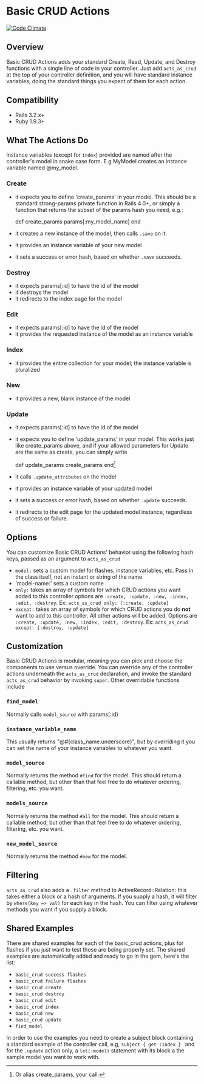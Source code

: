 # Basic CRUD Actions
[![Code Climate](https://codeclimate.com/github/STCTbone/basic_crud_actions/badges/gpa.svg)](https://codeclimate.com/github/STCTbone/basic_crud_actions)

## Overview
Basic CRUD Actions adds your standard Create, Read, Update, and Destroy functions with a single line of code in your controller.
Just add `acts_as_crud` at the top of your controller definition, and you will have standard instance variables, doing the
standard things you expect of them for each action.

## Compatibility

* Rails 3.2.x+
* Ruby 1.9.3+

## What The Actions Do
Instance variables (except for `index`) provided are named after the controller's model in snake case form.
E.g MyModel creates an instance variable named @my_model.
### Create

* it expects you to define 'create_params' in your model. This should be a standard strong-params private function in
Rails 4.0+, or simply a function that returns the subset of the params hash you need, e.g.:


    def create_params
      params[:my_model_name]
    end

* it creates a new instance of the model, then calls `.save` on it.
* it provides an instance variable of your new model
* it sets a success or error hash, based on whether `.save` succeeds.

### Destroy
* it expects params[:id] to have the id of the model
* it destroys the model
* it redirects to the index page for the model

### Edit
* it expects params[:id] to have the id of the model
* it provides the requested instance of the model as an instance variable

### Index
* it provides the entire collection for your model; the instance variable is pluralized

### New
* it provides a new, blank instance of the model

### Update
* it expects params[:id] to have the id of the model
* it expects you to define 'update_params' in your model. This works just like create_params above,
 and if your allowed parameters for Update are the same as create, you can simply write


    def update_params
      create_params
    end[^or-alias]

* it calls `.update_attributes` on the model
* it provides an instance variable of your updated model
* it sets a success or error hash, based on whether `.update` succeeds.
* it redirects to the edit page for the updated model instance, regardless of success or failure.

## Options
You can customize Basic CRUD Actions' behavior using the following hash keys, passed as an argument
to `acts_as_crud`

* `model:` sets a custom model for flashes, instance variables, etc. Pass in the class itself, not an instant or string
 of the name
* 'model-name:' sets a custom name
* `only:` takes an array of symbols for which CRUD actions you want added to this controller
options are `:create, :update, :new, :index, :edit, :destroy`. Ex: `acts_as_crud only: [:create, :update]`
* `except:` takes an array of symbols for which CRUD actions you do **not** want to add to
this controller. All other actions will be added. Options are `:create, :update, :new, :index, :edit, :destroy`.
Ex: `acts_as_crud except: [:destroy, :update]`

## Customization
Basic CRUD Actions is modular, meaning you can pick and choose the components to use versus override.
You can override any of the controller actions underneath the `acts_as_crud` declaration, and invoke the standard
`acts_as_crud` behavior by invoking `super`. Other overridable functions include

### `find_model`
Normally calls `model_source` with params[:id}

### `instance_variable_name`
This usually returns "@#{class_name.underscore}", but by overriding it you can set the name of your instance variables
to whatever you want.


### `model_source`
Normally returns the method `#find` for the model. This should return a callable method, but other than that feel free
to do whatever ordering, filtering, etc. you want.

### `models_source`
Normally returns the method `#all` for the model. This should return a callable method, but other than that feel free
to do whatever ordering, filtering, etc. you want.

### `new_model_source`
Normally returns the method `#new` for the model.

## Filtering
`acts_as_crud` also adds a `.filter` method to ActiveRecord::Relation: this takes either a block or a hash of arguments.
If you supply a hash, it will filter by `where(key => val)` for each key in the hash. You can filter using whatever
methods you want if you supply a block.


## Shared Examples

There are shared examples for each of the basic_crud actions, plus for flashes if you just want to test those are
being properly set. The shared examples are automatically added and ready to go in the gem, here's the list:

* `basic_crud success flashes`
* `basic_crud failure flashes`
* `basic_crud create`
* `basic_crud destroy`
* `basic_crud edit`
* `basic_crud index`
* `basic_crud new`
* `basic_crud update`
* `find_model`

In order to use the examples you need to create a subject block
containing a standard example of the controller call, e.g, `subject { get :index } ` and
for the `.update` action only, a `let(:model)` statement with its block a the sample model you want to work with.

[^or-alias]: Or alias create_params, your call.
